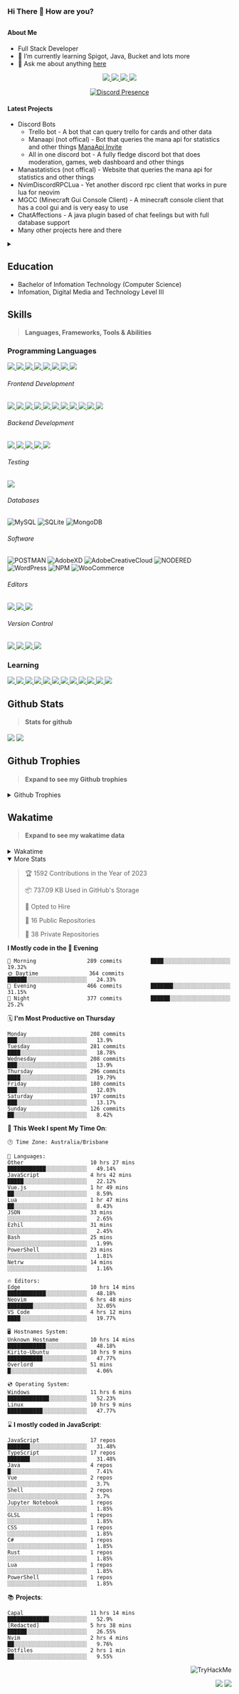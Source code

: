 ### Hi There 👋 How are you?

## <h4>About Me</h4>

- Full Stack Developer
- 🌱 I’m currently learning Spigot, Java, Bucket and lots more
- 💬 Ask me about anything [here](https://github.com/nick22985/nick22985/issues)

<p align="center">
	<a href="https://discordapp.com/users/221602145462386688">
		<img src="https://img.shields.io/badge/Discord-5865F2.svg?&style=for-the-badge&logo=Discord&logoColor=white"/>
	</a>
	<a href="https://www.youtube.com/channel/UChZvyaTJSq0PweGmTpjPjRw">
		<img src="https://img.shields.io/badge/YouTube-FF0000.svg?&style=for-the-badge&logo=YouTube&logoColor=white"/>
	</a>
	<a href="https://twitter.com/nick22985">
		<img src="https://img.shields.io/badge/Twitter-1DA1F2.svg?&style=for-the-badge&logo=Twitter&logoColor=white"/>
	</a>
	<a href="https://www.npmjs.com/~nick22985">
		<img src="https://img.shields.io/badge/npm-CB3837.svg?&style=for-the-badge&logo=NPM&logoColor=white"/>
	</a>
</p>

<p align="center">
	<a href="https://discord.com/users/221602145462386688" target="_blank" rel="nofollow">
		<img src="https://lanyard-profile-readme.vercel.app/api/221602145462386688?hideStatus=true&animated=true&hideDiscrim=true" alt="Discord Presence" align="center">
	</a>
</p>

#### Latest Projects

- Discord Bots
	- Trello bot - A bot that can query trello for cards and other data
	- Manaapi (not offical) - Bot that queries the mana api for statistics and other things [ManaApi Invite](https://discord.com/api/oauth2/authorize?client_id=701852927035310171&permissions=0&scope=bot%20applications.commands)
	- All in one discord bot - A fully fledge discord bot that does moderation, games, web dashboard and other things 
- Manastatistics (not offical) - Website that queries the mana api for statistics and other things
- NvimDiscordRPCLua - Yet another discord rpc client that works in pure lua for neovim 
- MGCC (Minecraft Gui Console Client) - A minecraft console client that has a cool gui and is very easy to use
- ChatAffections - A java plugin based of chat feelings but with full database support
- Many other projects here and there

<details>
	<summary></summary>
<p>Yes the names suck I have yet to come up with some cool names</p>
</details>


<h2>Education</h2>

> #### 
- Bachelor of Infomation Technology (Computer Science)
- Infomation, Digital Media and Technology Level III




<h2>Skills</h2>

> #### Languages, Frameworks, Tools & Abilities

<h3>Programming Languages</h3>
<a href="">
	<img src="https://img.shields.io/badge/JavaScript-323330.svg?&style=flat-square&logo=javascript&logoColor=%23F7DF1E"/>
</a>
<a href="">
	<img src="https://img.shields.io/badge/TYPESCRIPT-%23007ACC.svg?&style=flat-square&logo=typescript&logoColor=white"/>
</a>
<a href="">
	<img src="https://img.shields.io/badge/PYTHON-3776AB.svg?&style=flat-square&logo=python&logoColor=white"/>
</a>
<a href="">
	<img src="https://img.shields.io/badge/C-3776AB.svg?&style=flat-square&logo=C&logoColor=white"/>
</a>
<a href="">
	<img src="https://img.shields.io/badge/C%23-239120.svg?&style=flat-square&logo=C-Sharp&logoColor=white"/>
</a>
<a href="">
	<img src="https://img.shields.io/badge/.Net-512BD4.svg?&style=flat-square&logo=.NET&logoColor=white"/>
</a>
<a href="">
	<img src="https://img.shields.io/badge/JQUERY-0769AD.svg?&style=flat-square&logo=jquery&logoColor=white"/>
</a>	
<a href="">
	<img src="https://img.shields.io/badge/OpenJDK-5585A3?style=flat-square&logo=OpenJDK&logoColor=white"/>
</a>

<h6> Frontend Development </h6>
<a href="">
	<img src="https://img.shields.io/badge/React-61DAFB?style=flat-square&logo=react&logoColor=white"/>
</a>
<a href="">
	<img src="https://img.shields.io/badge/CSS3-%231572B6.svg?&style=flat-square&logo=css3&logoColor=white"/>
</a>
<a href="">
	<img src="https://img.shields.io/badge/HTML5-E34F26.svg?&style=flat-square&logo=html5&logoColor=white"/>
</a>
<a href="">
	<img src="https://img.shields.io/badge/Blazor-512BD4.svg?&style=flat-square&logo=Blazor&logoColor=white"/>
</a>
<a href="">
	<img src="https://img.shields.io/badge/Tailwind-06B6D4.svg?&style=flat-square&logo=tailwindcss&logoColor=white"/>
</a>
<a href="">
	<img src="https://img.shields.io/badge/Vue.js-4FC08D?style=flat-square&logo=Vue.js&logoColor=white"/>
</a>
<a href="">
	<img src="https://img.shields.io/badge/Vuetify-1867C0?style=flat-square&logo=vuetify"/>
</a>
<a href="">
	<img src="https://img.shields.io/badge/Bootstrap-7952B3?style=flat-square&logo=bootstrap&logoColor=white"/>
</a>
<a href="">
	<img src="https://img.shields.io/badge/Nextjs-000000?style=flat-square&logo=next.js&logoColor=white"/>
</a>
<a href="">
	<img src="https://img.shields.io/badge/Electron-47848F?style=flat-square&logo=electron&logoColor=white"/>
</a>
<a href="">
	<img src="https://img.shields.io/badge/Headless UI-47848F?style=flat-square&logo=headlessui&logoColor=white"/>
</a>

<h6> Backend Development </h6>
<a href="">
	<img src="https://img.shields.io/badge/NODEJS-339933.svg?&style=flat-square&logo=node.js&logoColor=white"/>
</a>
<a href="">
	<img src="https://img.shields.io/badge/NGINX-269539.svg?&style=flat-square&logo=nginx&logoColor=white"/>
</a>
<a href="">
	<img src="https://img.shields.io/badge/GRAPHQL-E10098.svg?&style=flat-square&logo=graphql&logoColor=white"/>
</a>
<a href="">
	<img src="https://img.shields.io/badge/express-000000?style=flat-square&logo=express&logoColor=white"/>
</a>
<a href="">
	<img src="https://img.shields.io/badge/NestJs-E0234E?style=flat-square&logo=nestjs&logoColor=white"/>
</a>

<h6>Testing</h6>
<a href="">
	<img src="https://img.shields.io/badge/cypress-17202C?style=flat-square&logo=cypress&logoColor=white"/>
</a>

<h6> Databases </h6>

![MySQL](https://img.shields.io/badge/MySQL-4479A1.svg?&style=flat-square&logo=mysql&logoColor=white)
![SQLite](https://img.shields.io/badge/SQLite-003B57.svg?&style=flat-square&logo=sqlite&logoColor=white)
![MongoDB](https://img.shields.io/badge/MONGODB-47A248.svg?&style=flat-square&logo=mongodb&logoColor=white)

<h6>Software</h6>

![POSTMAN](https://img.shields.io/badge/Postman-FF6C37.svg?&style=flat-square&logo=postman&logoColor=white)
![AdobeXD](https://img.shields.io/badge/Adobe%20XD-FF61F6.svg?&style=flat-square&logo=Adobe-XD&logoColor=black)
![AdobeCreativeCloud](https://img.shields.io/badge/Adobe%20Creative%20Cloud-DA1F26.svg?&style=flat-square&logo=Adobe-Creative-Cloud&logoColor=white)
![NODERED](https://img.shields.io/badge/node%20red-8F0000.svg?&style=flat-square&logo=node-red&logoColor=white)
![WordPress](https://img.shields.io/badge/Wordpress-21759B.svg?&style=flat-square&logo=wordpress&logoColor=white)
![NPM](https://img.shields.io/badge/npm-CB3837.svg?&style=flat-square&logo=npm&logoColor=white)
![WooCommerce](https://img.shields.io/badge/WooCommerce-96588A.svg?&style=flat-square&logo=WooCommerce&logoColor=white)

<h6> Editors </h6>
<a href="">
	<img src="https://img.shields.io/badge/VSCODE-007ACC.svg?&style=flat-square&logo=visual-studio-code"/>
</a>
<a href="">
	<img src="https://img.shields.io/badge/Visual%20Studio-5C2D91.svg?&style=flat-square&logo=visual-studio"/>
</a>
<a href="">
	<img src="https://img.shields.io/badge/INTELLIJ-000000.svg?&style=flat-square&logo=intellij-idea"/>
</a>

<h6>Version Control</h6>
<a href="">
	<img src="https://img.shields.io/badge/GITHUB-%23121011.svg?&style=flat-square&logo=github&logoColor=white"/>
</a>
<a href="">
	<img src="https://img.shields.io/badge/GITLAB-%23181717.svg?&style=flat-square&logo=gitlab&logoColor=white"/>
</a>
<a href="">
	<img src="https://img.shields.io/badge/GIT-%23F05033.svg?&style=flat-square&logo=git&logoColor=white"/>
</a>
<a href="">
	<img src="https://img.shields.io/badge/-BitBucket-darkblue?style=flat-square&logo=bitbucket"/>
</a>

<!-- <br><br><br><br>

![MicrosoftAzure](https://img.shields.io/badge/Microsoft%20Azure-232F7E?style=flat-square&logo=microsoft-azure)
![GoogleCloud](https://img.shields.io/badge/Google%20Cloud-black?style=flat-square&logo=google-cloud)
![DigitalOcean](https://img.shields.io/badge/-Digital%20Ocean-darkblue?style=flat-square&logo=digitalocean)
![Heroku](https://img.shields.io/badge/-Heroku-430098?style=flat-square&logo=heroku)
![RaspberryPi](https://img.shields.io/badge/-Raspberry%20Pi-C51A4A?style=flat-square&logo=Raspberry-Pi)
![LINUX](https://img.shields.io/badge/LINUX-FCC624?style=flat-square-square&logo=linux&logoColor=black) -->


<h3>Learning</h3>
<a href="">
	<img src="https://img.shields.io/badge/GITHUB%20ACTIONS-2088FF.svg?&style=flat-square&logo=github-actions&logoColor=white"/>
</a>	

<a href="">
	<img src="https://img.shields.io/badge/PHP-777BB4.svg?&style=flat-square&logo=php&logoColor=white"/>
</a>		
<a href="">
	<img src="https://img.shields.io/badge/DOCKER-2496ED.svg?&style=flat-square&logo=docker&logoColor=white"/>
</a>		
<a href="">
	<img src="https://img.shields.io/badge/webpack-8DD6F9?style=flat-square&logo=webpack&logoColor=white"/>
</a>
<a href="">
	<img src="https://img.shields.io/badge/redis-DC382D?style=flat-square&logo=redis&logoColor=white"/>
</a>
<a href="">
	<img src="https://img.shields.io/badge/neovim-57A143?style=flat-square&logo=neovim&logoColor=white"/>
</a>
<a href="">
	<img src="https://img.shields.io/badge/Angular-DD0031?style=flat-square&logo=angular&logoColor=white"/>
</a>
<a href="">
	<img src="https://img.shields.io/badge/NGINX-009639?style=flat-square&logo=nginx&logoColor=white"/>
</a>
<a href="">
	<img src="https://img.shields.io/badge/PlanetScale-000000?style=flat-square&logo=planetscale&logoColor=white"/>
</a>
<a href="">
	<img src="https://img.shields.io/badge/PostgreSQL-4169E1?style=flat-square&logo=postgresql&logoColor=white"/>
</a>
<a href="">
	<img src="https://img.shields.io/badge/lua-2C2D72?style=flat-square&logo=lua&logoColor=white"/>
</a>
<a href="">
	<img src="https://img.shields.io/badge/Rust-000000?style=flat-square&logo=rust&logoColor=white"/>
</a>

## Github Stats
> #### Stats for github
<img src="https://github-readme-stats.vercel.app/api?username=nick22985&count_private=true&show_icons=true&theme=github_dark"></img>
<img src="https://streak-stats.demolab.com/?user=Nick22985&theme=dark&hide_border=true"></img>

## Github Trophies
> #### Expand to see my Github trophies 
<details>
  <summary> 
    Github Trophies
  </summary>
  <p>
    <img src="https://github-profile-trophy.vercel.app/?username=nick22985&theme=algolia&column=4">
  </p>
  </details>
  
## Wakatime
> #### Expand to see my wakatime data
<details>
  <summary> 
   Wakatime
  </summary>
  <p>
	<img src="https://wakatime.com/share/@nick22985/e7a14e07-4d82-4eb2-a5eb-1c3cef708fe7.svg" height="400" width="600"></img>
	<img src="https://wakatime.com/share/@nick22985/ed1a7d86-01e3-4cf7-bd62-356413a3e91c.svg" height="400" width="600"></img>
</p>
 </details>

<details open="true">
<summary>More Stats</summary>

<!--START_SECTION:devStats-->
> 🏆 1592 Contributions in the Year of 2023
>
> 📦 737.09 KB Used in GitHub's Storage
>
> 💼 Opted to Hire
>
> 📖 16 Public Repositories
>
> 🔐 38 Private Repositories

**I Mostly code in the 🌆 Evening**
```text
🌅 Morning                289 commits         ████░░░░░░░░░░░░░░░░░░░░░   19.32%
🌞 Daytime                364 commits         ██████░░░░░░░░░░░░░░░░░░░   24.33%
🌆 Evening                466 commits         ███████░░░░░░░░░░░░░░░░░░   31.15%
🌙 Night                  377 commits         ██████░░░░░░░░░░░░░░░░░░░   25.2%
```
🗓️ **I'm Most Productive on Thursday**
```text
Monday                    208 commits         ███░░░░░░░░░░░░░░░░░░░░░░   13.9%
Tuesday                   281 commits         ████░░░░░░░░░░░░░░░░░░░░░   18.78%
Wednesday                 208 commits         ███░░░░░░░░░░░░░░░░░░░░░░   13.9%
Thursday                  296 commits         ████░░░░░░░░░░░░░░░░░░░░░   19.79%
Friday                    180 commits         ███░░░░░░░░░░░░░░░░░░░░░░   12.03%
Saturday                  197 commits         ███░░░░░░░░░░░░░░░░░░░░░░   13.17%
Sunday                    126 commits         ██░░░░░░░░░░░░░░░░░░░░░░░   8.42%
```
🚀 **This Week I spent My Time On**:
```text
🕒 Time Zone: Australia/Brisbane

💬 Languages:
Other                     10 hrs 27 mins      ████████████░░░░░░░░░░░░░   49.14%
JavaScript                4 hrs 42 mins       █████░░░░░░░░░░░░░░░░░░░░   22.12%
Vue.js                    1 hr 49 mins        ██░░░░░░░░░░░░░░░░░░░░░░░   8.59%
Lua                       1 hr 47 mins        ██░░░░░░░░░░░░░░░░░░░░░░░   8.43%
JSON                      33 mins             ░░░░░░░░░░░░░░░░░░░░░░░░░   2.65%
Ezhil                     31 mins             ░░░░░░░░░░░░░░░░░░░░░░░░░   2.45%
Bash                      25 mins             ░░░░░░░░░░░░░░░░░░░░░░░░░   1.99%
PowerShell                23 mins             ░░░░░░░░░░░░░░░░░░░░░░░░░   1.81%
Netrw                     14 mins             ░░░░░░░░░░░░░░░░░░░░░░░░░   1.16%

🔥 Editors:
Edge                      10 hrs 14 mins      ████████████░░░░░░░░░░░░░   48.18%
Neovim                    6 hrs 48 mins       ████████░░░░░░░░░░░░░░░░░   32.05%
VS Code                   4 hrs 12 mins       ████░░░░░░░░░░░░░░░░░░░░░   19.77%

🖥️ Hostnames System:
Unknown Hostname          10 hrs 14 mins      ████████████░░░░░░░░░░░░░   48.18%
Kirito-Ubuntu             10 hrs 9 mins       ███████████░░░░░░░░░░░░░░   47.77%
Overlord                  51 mins             █░░░░░░░░░░░░░░░░░░░░░░░░   4.06%

💿 Operating System:
Windows                   11 hrs 6 mins       █████████████░░░░░░░░░░░░   52.23%
Linux                     10 hrs 9 mins       ███████████░░░░░░░░░░░░░░   47.77%
```
⌛ **I mostly coded in JavaScript**:
```text
JavaScript                17 repos            ███████░░░░░░░░░░░░░░░░░░   31.48%
TypeScript                17 repos            ███████░░░░░░░░░░░░░░░░░░   31.48%
Java                      4 repos             █░░░░░░░░░░░░░░░░░░░░░░░░   7.41%
Vue                       2 repos             ░░░░░░░░░░░░░░░░░░░░░░░░░   3.7%
Shell                     2 repos             ░░░░░░░░░░░░░░░░░░░░░░░░░   3.7%
Jupyter Notebook          1 repos             ░░░░░░░░░░░░░░░░░░░░░░░░░   1.85%
GLSL                      1 repos             ░░░░░░░░░░░░░░░░░░░░░░░░░   1.85%
CSS                       1 repos             ░░░░░░░░░░░░░░░░░░░░░░░░░   1.85%
C#                        1 repos             ░░░░░░░░░░░░░░░░░░░░░░░░░   1.85%
Rust                      1 repos             ░░░░░░░░░░░░░░░░░░░░░░░░░   1.85%
Lua                       1 repos             ░░░░░░░░░░░░░░░░░░░░░░░░░   1.85%
PowerShell                1 repos             ░░░░░░░░░░░░░░░░░░░░░░░░░   1.85%
```
📚 **Projects**:
```text
Capal                     11 hrs 14 mins      █████████████░░░░░░░░░░░░   52.9%
[Redacted]                5 hrs 38 mins       ██████░░░░░░░░░░░░░░░░░░░   26.55%
Nvim                      2 hrs 4 mins        ██░░░░░░░░░░░░░░░░░░░░░░░   9.76%
Dotfiles                  2 hrs 1 min         ██░░░░░░░░░░░░░░░░░░░░░░░   9.55%
```
<!--END_SECTION:devStats-->
</details>
<p align="right">
    <img src="https://tryhackme-badges.s3.amazonaws.com/nick22985.png" alt="TryHackMe">
</p>
<p align="right">
    <img src="https://www.codewars.com/users/nick22985/badges/micro"/>
    <img src="https://wakatime.com/badge/user/06ef56ec-e763-432c-a1cc-83e10de5b5a3.svg"/>
</p>
